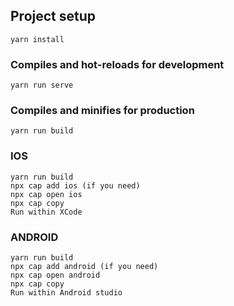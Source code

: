 ## Project setup
```
yarn install
```

### Compiles and hot-reloads for development
```
yarn run serve
```

### Compiles and minifies for production
```
yarn run build
```

### IOS
```
yarn run build
npx cap add ios (if you need)
npx cap open ios
npx cap copy
Run within XCode
```

### ANDROID
```
yarn run build
npx cap add android (if you need)
npx cap open android
npx cap copy
Run within Android studio
```
